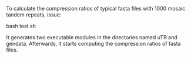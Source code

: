 To calculate the compression ratios of typical fasta files with 1000 mosaic tandem repeats, issue:

bash test.sh

It generates two executable modules in the directories named uTR and gendata. Afterwards, it starts computing the compression ratios of fasta files.


